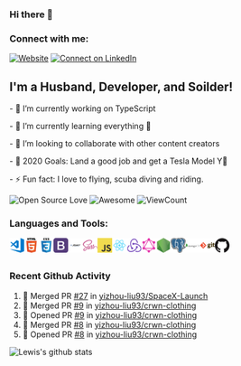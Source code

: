### Hi there 👋
### Connect with me:
[![Website](https://img.shields.io/website?label=lewisliu.me&style=for-the-badge&url=https%3A%2F%2Flewisliu.me)](https://lewisliu.me)
[![Connect on LinkedIn](https://img.shields.io/badge/--linkedin?label=LinkedIn&logo=LinkedIn&style=social)](https://www.linkedin.com/in/liuy23)


## I'm a Husband, Developer, and Soilder!

<p>- 🔭 I’m currently working on TypeScript</p>
<p>- 🌱 I’m currently learning everything 🤣</p>
<p>- 👯 I’m looking to collaborate with other content creators</p>
<p>- 🥅 2020 Goals: Land a good job and get a Tesla Model Y🚗</p>
<p>- ⚡ Fun fact: I love to flying, scuba diving and riding.</p>

![Open Source Love](https://badges.frapsoft.com/os/v2/open-source.svg?v=103)
![Awesome](https://cdn.rawgit.com/sindresorhus/awesome/d7305f38d29fed78fa85652e3a63e154dd8e8829/media/badge.svg)
![ViewCount](https://views.whatilearened.today/views/github/yizhou-liu93/yizhou-liu93.svg?cache=remove)

### Languages and Tools:

<img align="left" alt="Visual Studio Code" width="26px" src="https://raw.githubusercontent.com/github/explore/80688e429a7d4ef2fca1e82350fe8e3517d3494d/topics/visual-studio-code/visual-studio-code.png" />
<img align="left" alt="HTML5" width="26px" src="https://raw.githubusercontent.com/github/explore/80688e429a7d4ef2fca1e82350fe8e3517d3494d/topics/html/html.png" />
<img align="left" alt="CSS3" width="26px" src="https://raw.githubusercontent.com/github/explore/80688e429a7d4ef2fca1e82350fe8e3517d3494d/topics/css/css.png" />
<img align="left" alt="bootstrap" width="26px" src="https://raw.githubusercontent.com/github/explore/80688e429a7d4ef2fca1e82350fe8e3517d3494d/topics/bootstrap/bootstrap.png" />
<img align="left" alt="jQuery" width="26px" src="https://raw.githubusercontent.com/github/explore/80688e429a7d4ef2fca1e82350fe8e3517d3494d/topics/jquery/jquery.png" />
<img align="left" alt="Sass" width="26px" src="https://raw.githubusercontent.com/github/explore/80688e429a7d4ef2fca1e82350fe8e3517d3494d/topics/sass/sass.png" />
<img align="left" alt="JavaScript" width="26px" src="https://raw.githubusercontent.com/github/explore/80688e429a7d4ef2fca1e82350fe8e3517d3494d/topics/javascript/javascript.png" />
<img align="left" alt="React" width="26px" src="https://raw.githubusercontent.com/github/explore/80688e429a7d4ef2fca1e82350fe8e3517d3494d/topics/react/react.png" />
<img align="left" alt="Redux" width="26px" src="https://raw.githubusercontent.com/github/explore/80688e429a7d4ef2fca1e82350fe8e3517d3494d/topics/redux/redux.png" />
<img align="left" alt="GraphQL" width="26px" src="https://raw.githubusercontent.com/github/explore/80688e429a7d4ef2fca1e82350fe8e3517d3494d/topics/graphql/graphql.png" />
<img align="left" alt="Node.js" width="26px" src="https://raw.githubusercontent.com/github/explore/80688e429a7d4ef2fca1e82350fe8e3517d3494d/topics/nodejs/nodejs.png" />
<img align="left" alt="postgresql" width="26px" src="https://raw.githubusercontent.com/github/explore/80688e429a7d4ef2fca1e82350fe8e3517d3494d/topics/postgresql/postgresql.png" />
<img align="left" alt="MongoDB" width="26px" src="https://raw.githubusercontent.com/github/explore/80688e429a7d4ef2fca1e82350fe8e3517d3494d/topics/mongodb/mongodb.png" />
<img align="left" alt="Git" width="26px" src="https://raw.githubusercontent.com/github/explore/80688e429a7d4ef2fca1e82350fe8e3517d3494d/topics/git/git.png" />
<img align="left" alt="GitHub" width="26px" src="https://raw.githubusercontent.com/github/explore/78df643247d429f6cc873026c0622819ad797942/topics/github/github.png" />
<br />
<br />


###  Recent Github Activity


<!--START_SECTION:activity-->
1. 🎉 Merged PR [#27](https://github.com//yizhou-liu93/SpaceX-Launch/pull/27) in [yizhou-liu93/SpaceX-Launch](https://github.com//yizhou-liu93/SpaceX-Launch)
2. 🎉 Merged PR [#9](https://github.com//yizhou-liu93/crwn-clothing/pull/9) in [yizhou-liu93/crwn-clothing](https://github.com//yizhou-liu93/crwn-clothing)
3. 💪 Opened PR [#9](https://github.com//yizhou-liu93/crwn-clothing/pull/9) in [yizhou-liu93/crwn-clothing](https://github.com//yizhou-liu93/crwn-clothing)
4. 🎉 Merged PR [#8](https://github.com//yizhou-liu93/crwn-clothing/pull/8) in [yizhou-liu93/crwn-clothing](https://github.com//yizhou-liu93/crwn-clothing)
5. 💪 Opened PR [#8](https://github.com//yizhou-liu93/crwn-clothing/pull/8) in [yizhou-liu93/crwn-clothing](https://github.com//yizhou-liu93/crwn-clothing)
<!--END_SECTION:activity-->
![Lewis's github stats](https://github-readme-stats.vercel.app/api?username=yizhou-liu93&count_private=true&show_icons=true&theme=radical)
